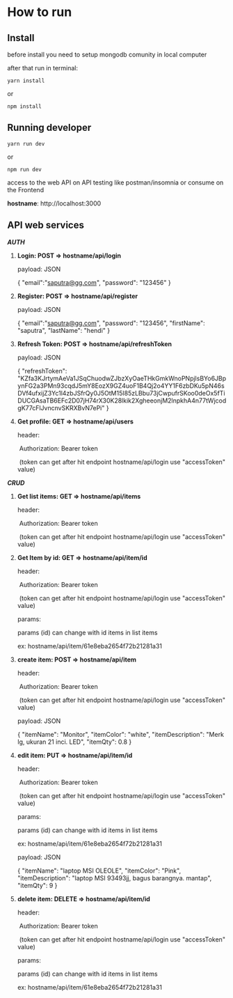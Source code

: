 # How to run

## Install

before install you need to setup mongodb comunity in local computer

after that run in terminal:

`yarn install`

or

`npm install`

## Running developer

`yarn run dev`

or

`npm run dev`

access to the web API on API testing like postman/insomnia or consume on the Frontend

**hostname**: http://localhost:3000

## API web services

***AUTH***

1. **Login:  POST =>  hostname/api/login** 

   payload: JSON

   {
   	"email":"saputra@gg.com",
   	"password": "123456"
   }

2. **Register:  POST =>  hostname/api/register** 

   payload: JSON

   {
   	"email":"saputra@gg.com",
   	"password": "123456",
   	"firstName": "saputra",
   	"lastName": "hendi"
   }

3. **Refresh Token:  POST =>  hostname/api/refreshToken** 

   payload: JSON

   {
   	"refreshToken": "KZfa3KJrtymAeVa1JSqChuodwZJbzXyOaeTHkGmkWnoPNpjlsBYo6JBpynFG2a3PMn93cqdJ5mY8EozX9GZ4uoF1B4Qj2o4YY1F6zbDKu5pN46sDVf4ufxijZ3Yc1l4zbJSfrQy0J5OtM15I85zLBbu73jCwpufrSKoo0deOx5fTiDUCGAsaTB6EFc2D07jH74rX30K28lkik2XgheeonjM2lnpkhA4n77tWjcodgK77cFlJvncnvSKRXBvN7ePi"
   }

4. **Get profile:  GET =>  hostname/api/users**

    header: 

   ​	Authorization: Bearer token

   ​	(token can get after hit endpoint hostname/api/login use "accessToken" value)

   

***CRUD***

1. **Get list items:  GET =>  hostname/api/items** 

   header: 

   ​	Authorization: Bearer token

   ​	(token can get after hit endpoint hostname/api/login use "accessToken" value)

2. **Get Item by id:  GET =>  hostname/api/item/id**

   header: 

   ​	Authorization: Bearer token

   ​	(token can get after hit endpoint hostname/api/login use "accessToken" value)

   params:

   params (id) can change with id items in list items 

   ex: hostname/api/item/61e8eba2654f72b21281a31

3. **create item:  POST =>  hostname/api/item**

   header: 

   ​	Authorization: Bearer token

   ​	(token can get after hit endpoint hostname/api/login use "accessToken" value)

   payload: JSON

   {
    	"itemName": "Monitor",
   	"itemColor": "white",
   	"itemDescription": "Merk lg, ukuran 21 inci. LED",
   	"itemQty": 0.8
   }

4. **edit item:  PUT =>  hostname/api/item/id**

   header: 

   ​	Authorization: Bearer token

   ​	(token can get after hit endpoint hostname/api/login use "accessToken" value)

   params:

   params (id) can change with id items in list items 

   ex: hostname/api/item/61e8eba2654f72b21281a31

   payload: JSON

   {
    	"itemName": "laptop MSI OLEOLE",
   	"itemColor": "Pink",
   	"itemDescription": "laptop MSI 93493jj, bagus barangnya. mantap",
   	"itemQty": 9
   }

5. **delete item:  DELETE =>  hostname/api/item/id**

   header: 

   ​	Authorization: Bearer token

   ​	(token can get after hit endpoint hostname/api/login use "accessToken" value)

   params:

   params (id) can change with id items in list items 

   ex: hostname/api/item/61e8eba2654f72b21281a31